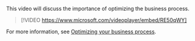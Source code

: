 This video will discuss the importance of optimizing the business process.

> [!VIDEO https://www.microsoft.com/videoplayer/embed/RE50qWY]

For more information, see [Optimizing your business process](/power-apps/guidance/planning/optimizing-business-process/?azure-portal=true).
